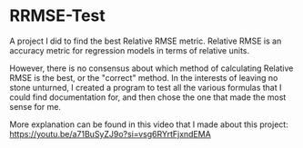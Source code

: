 # RRMSE-Test
A project I did to find the best Relative RMSE metric.  Relative RMSE is an accuracy metric for regression models in terms of relative units.  

However, there is no consensus about which method of calculating Relative RMSE is the best, or the "correct" method.  In the interests of leaving no stone unturned, I created a program to test all the various formulas that I could find documentation for, and then chose the one that made the most sense for me.

More explanation can be found in this video that I made about this project: https://youtu.be/a71BuSyZJ9o?si=vsg6RYrtFjxndEMA
